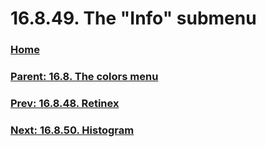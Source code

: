 # 16.8.49. The "Info" submenu

### [Home](./00-home.md)
### [Parent: 16.8. The colors menu](./16-08-00-the-colors-menu.md)
### [Prev: 16.8.48. Retinex](./16-08-48-retinex.md)
### [Next: 16.8.50. Histogram](./16-08-50-histogram.md)
